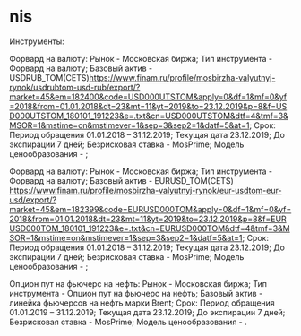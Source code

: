 # nis
Инструменты:
  
  Форвард на валюту:
      Рынок - Московская биржа;
      Тип инструмента - Форвард на валюту;
      Базовый актив - USDRUB_TOM(CETS)https://www.finam.ru/profile/mosbirzha-valyutnyj-rynok/usdrubtom-usd-rub/export/?market=45&em=182400&code=USD000UTSTOM&apply=0&df=1&mf=0&yf=2018&from=01.01.2018&dt=23&mt=11&yt=2019&to=23.12.2019&p=8&f=USD000UTSTOM_180101_191223&e=.txt&cn=USD000UTSTOM&dtf=4&tmf=3&MSOR=1&mstime=on&mstimever=1&sep=3&sep2=1&datf=5&at=1;
      Срок:
        Период обращения 01.01.2018 – 31.12.2019;
        Текущая дата 23.12.2019;
        До экспирации 7 дней;
      Безрисковая ставка - MosPrime;
      Модель ценообразования - ;
  
  Форвард на валюту:
      Рынок - Московская биржа;
      Тип инструмента - Форвард на валюту;
      Базовый актив - EURUSD_TOM(CETS) https://www.finam.ru/profile/mosbirzha-valyutnyj-rynok/eur-usdtom-eur-usd/export/?market=45&em=182399&code=EURUSD000TOM&apply=0&df=1&mf=0&yf=2018&from=01.01.2018&dt=23&mt=11&yt=2019&to=23.12.2019&p=8&f=EURUSD000TOM_180101_191223&e=.txt&cn=EURUSD000TOM&dtf=4&tmf=3&MSOR=1&mstime=on&mstimever=1&sep=3&sep2=1&datf=5&at=1;
      Срок:
        Период обращения 01.01.2018 – 31.12.2019;
        Текущая дата 23.12.2019;
        До экспирации 7 дней;
      Безрисковая ставка - MosPrime;
      Модель ценообразования - ;
   
   Опцион пут на фьючерс на нефть:
      Рынок - Московская биржа;
      Тип инструмента - Опцион пут на фьючерс на нефть;
      Базовый актив - линейка фьючерсов на нефть марки Brent;
      Срок:
        Период обращения 01.01.2019 – 31.12.2019;
        Текущая дата 23.12.2019;
        До экспирации 7 дней;
      Безрисковая ставка - MosPrime;
      Модель ценообразования - .
